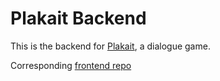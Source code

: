 # Plakait Backend

This is the backend for [Plakait](https://plakait.com), a dialogue game.

Corresponding [frontend repo](https://github.com/stevenhuyn/plakait-frontend)
